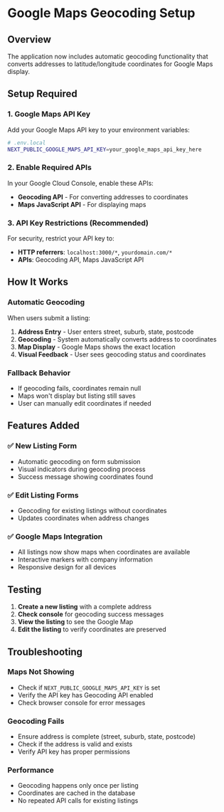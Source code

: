 # Google Maps Geocoding Setup

## Overview
The application now includes automatic geocoding functionality that converts addresses to latitude/longitude coordinates for Google Maps display.

## Setup Required

### 1. Google Maps API Key
Add your Google Maps API key to your environment variables:

```bash
# .env.local
NEXT_PUBLIC_GOOGLE_MAPS_API_KEY=your_google_maps_api_key_here
```

### 2. Enable Required APIs
In your Google Cloud Console, enable these APIs:
- **Geocoding API** - For converting addresses to coordinates
- **Maps JavaScript API** - For displaying maps

### 3. API Key Restrictions (Recommended)
For security, restrict your API key to:
- **HTTP referrers**: `localhost:3000/*`, `yourdomain.com/*`
- **APIs**: Geocoding API, Maps JavaScript API

## How It Works

### Automatic Geocoding
When users submit a listing:
1. **Address Entry** - User enters street, suburb, state, postcode
2. **Geocoding** - System automatically converts address to coordinates
3. **Map Display** - Google Maps shows the exact location
4. **Visual Feedback** - User sees geocoding status and coordinates

### Fallback Behavior
- If geocoding fails, coordinates remain null
- Maps won't display but listing still saves
- User can manually edit coordinates if needed

## Features Added

### ✅ New Listing Form
- Automatic geocoding on form submission
- Visual indicators during geocoding process
- Success message showing coordinates found

### ✅ Edit Listing Forms
- Geocoding for existing listings without coordinates
- Updates coordinates when address changes

### ✅ Google Maps Integration
- All listings now show maps when coordinates are available
- Interactive markers with company information
- Responsive design for all devices

## Testing

1. **Create a new listing** with a complete address
2. **Check console** for geocoding success messages
3. **View the listing** to see the Google Map
4. **Edit the listing** to verify coordinates are preserved

## Troubleshooting

### Maps Not Showing
- Check if `NEXT_PUBLIC_GOOGLE_MAPS_API_KEY` is set
- Verify the API key has Geocoding API enabled
- Check browser console for error messages

### Geocoding Fails
- Ensure address is complete (street, suburb, state, postcode)
- Check if the address is valid and exists
- Verify API key has proper permissions

### Performance
- Geocoding happens only once per listing
- Coordinates are cached in the database
- No repeated API calls for existing listings
